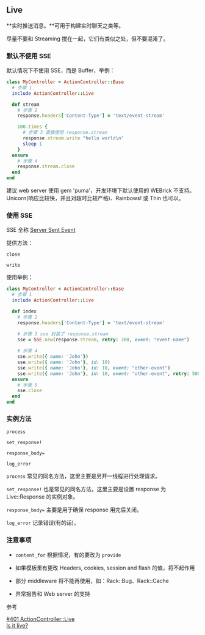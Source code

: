 ## Live

**实时推送消息。**可用于构建实时聊天之类等。

尽量不要和 Streaming 搅在一起，它们有类似之处，但不要混淆了。

### 默认不使用 SSE

默认情况下不使用 SSE，而是 Buffer，举例：

```ruby
class MyController < ActionController::Base
  # 步骤 1
  include ActionController::Live

  def stream
    # 步骤 2
    response.headers['Content-Type'] = 'text/event-stream'

    100.times {
      # 步骤 3 直接使用 response.stream
      response.stream.write "hello world\n"
      sleep 1
    }
  ensure
    # 步骤 4
    response.stream.close
  end
end
```

建议 web server 使用 gem 'puma'，开发环境下默认使用的 WEBrick 不支持。Unicorn(响应比较快，并且对超时比较严格)、Rainbows! 或 Thin 也可以。

### 使用 SSE 

SSE 全称 [Server Sent Event](http://www.html5rocks.com/en/tutorials/eventsource/basics/)

提供方法：

```
close

write
```

使用举例：

```ruby
class MyController < ActionController::Base
  # 步骤 1
  include ActionController::Live

  def index
    # 步骤 2
    response.headers['Content-Type'] = 'text/event-stream'

    # 步骤 3 sse 封装了 response.stream
    sse = SSE.new(response.stream, retry: 300, event: "event-name")
    
    # 步骤 4
    sse.write({ name: 'John'})
    sse.write({ name: 'John'}, id: 10)
    sse.write({ name: 'John'}, id: 10, event: "other-event")
    sse.write({ name: 'John'}, id: 10, event: "other-event", retry: 500)
  ensure
    # 步骤 5
    sse.close
  end
end
```

### 实例方法

```
process

set_response!

response_body=

log_error
```

`process` 常见的同名方法，这里主要是另开一线程进行处理请求。

`set_response!` 也是常见的同名方法，这里主要是设置 response 为 Live::Response 的实例对象。

`response_body=` 主要是用于确保 response 用完后关闭。

`log_error` 记录错误(有的话)。

### 注意事项

- `content_for` 根据情况，有的要改为 `provide`

- 如果模板里有更改 Headers, cookies, session and flash 的值，将不起作用

- 部分 middleware 将不能再使用，如：Rack::Bug、Rack::Cache 

- 异常报告和 Web server 的支持

参考

[#401 ActionController::Live](http://railscasts.com/episodes/401-actioncontroller-live)
<br>
[Is it live?](http://tenderlovemaking.com/2012/07/30/is-it-live.html)
